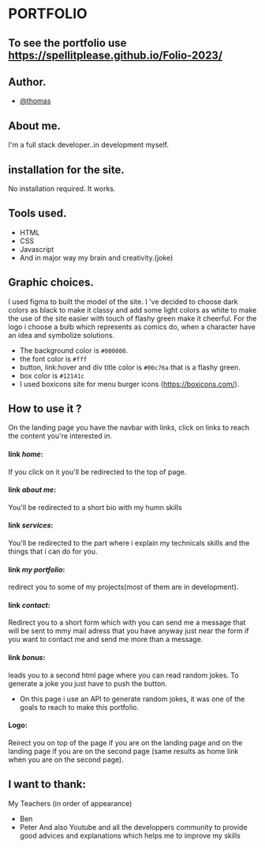 # PORTFOLIO
## To see the portfolio use https://spellitplease.github.io/Folio-2023/

## Author.
- [@thomas](https://wwww.github.io/Spellitplease)

## About me.
I'm a full stack developer..in development myself.

## installation for the site.
No installation required. It works.

## Tools used.
- HTML
- CSS
- Javascript
- And in major way my brain and creativity.(joke)

## Graphic choices.
I used figma to built the model of the site.
I 've decided to choose dark colors as black to make it classy and add some light colors as white to make the use of the site easier with touch of flashy green make it cheerful.
For the logo i choose a bulb which represents as comics do, when a character have an idea and symbolize solutions.
- The background color is `#000000`.
- the font color is `#fff`
- button, link:hover and div title color is `#00c76a` that is a flashy green.
- box color is `#12141c`
- I used boxicons site for menu burger icons (https://boxicons.com/).

 

## How to use it ?
On the landing page you have the navbar with links, click on links to reach the content you're interested in.

#### link *home*:
If you click on it you'll be redirected to the top of page.
#### link *about me*:
You'll be redirected to a short bio with my humn skills
#### link *services*:
You'll be redirected to the part where i explain my technicals skills and the things that i can do for you.
#### link *my portfolio*:
redirect you to some of my projects(most of them are in development).
####  link *contact*:
Redirect you to a short form which with you can send me a message that will be sent to mmy mail adress that you have anyway just near the form if you want to contact me and send me more than a message.
#### link *bonus*:
leads you to a second html page where you can read random jokes. To generate a joke you just have to push the button.
- On this page i use an API to generate random jokes, it was one of the goals to reach to make this portfolio.

#### Logo:
Reirect you on top of the page if you are on the landing page and on the landing page if you are on the second page (same results as home link when you are on the second page).

## I want to thank:
My Teachers (in order of appearance)
- Ben
- Peter
And also Youtube and all the developpers community to provide good advices and explanations which helps me to improve my skills 

